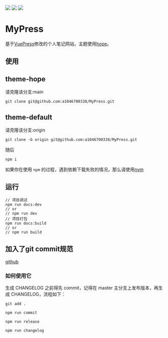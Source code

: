 [![](https://img.shields.io/static/v1?label=POWER&message=VuePress&color=brightgreen&style=flat-square)](https://vuepress.vuejs.org/zh/) [![](https://img.shields.io/static/v1?label=Theme&message=hope&color=blue&style=flat-square)](https://theme-hope.vuejs.press/zh/) [![](https://img.shields.io/static/v1?label=CDN&message=jsdelivr&color=orange&style=flat-square)](https://www.jsdelivr.com/) 
# MyPress
基于[VuePress](https://www.vuepress.cn/)修改的个人笔记网站，主题使用[hope](https://theme-hope.vuejs.press/zh/)。

## 使用
## theme-hope
请克隆该分支:main
```shell
git clone git@github.com:a1046700338/MyPress.git
```
## theme-default
请克隆该分支:origin
```shell
git clone -b origin git@github.com:a1046700338/MyPress.git
```

随后
```shell
npm i
```
如果你在使用 `npm` 的过程，遇到依赖下载失败的情况，那么请使用[nvm](https://github.com/coreybutler/nvm-windows)

## 运行
```shell
// 项目调试
npm run docs:dev
// or
// npm run dev
// 项目打包
npm run docs:build
// or
// npm run build
```

## 加入了git commit规范
[github](https://github.com/ITxiaohao/conventional-changelog-custom-config)

### 如何使用它
生成 CHANGELOG 之前得先 commit，记得在 master 主分支上发布版本，再生成 CHANGELOG，流程如下：
```
git add .

npm run commit

npm run release

npm run changelog
```